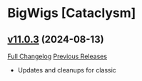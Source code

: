 # BigWigs [Cataclysm]

## [v11.0.3](https://github.com/BigWigsMods/BigWigs_Cataclysm/tree/v11.0.3) (2024-08-13)
[Full Changelog](https://github.com/BigWigsMods/BigWigs_Cataclysm/compare/v11.0.2...v11.0.3) [Previous Releases](https://github.com/BigWigsMods/BigWigs_Cataclysm/releases)

- Updates and cleanups for classic  
